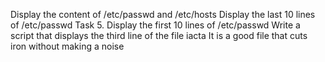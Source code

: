 


Display the content of /etc/passwd and /etc/hosts
Display the last 10 lines of /etc/passwd
Task 5. Display the first 10 lines of /etc/passwd
Write a script that displays the third line of the file iacta
It is a good file that cuts iron without making a noise
